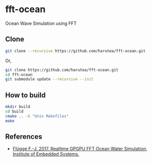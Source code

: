 # fft-ocean
Ocean Wave Simulation using FFT

## Clone
```bash
git clone --recursive https://github.com/harutea/fft-ocean.git
```
Or,
```bash
git clone https://github.com/harutea/fft-ocean.git
cd fft-ocean
git submodule update --recursive --init
```

## How to build
```bash
mkdir build
cd build
cmake .. -G "Unix Makefiles"
make
```

## References
- [Flügge F.-J. 2017. Realtime GPGPU FFT Ocean Water Simulation, Institute of Embedded Systems.](https://tore.tuhh.de/bitstream/11420/1439/1/GPGPU_FFT_Ocean_Simulation.pdf)

